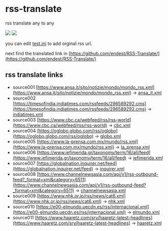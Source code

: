 # rss-translate

rss translate any to any

![](https://github.com/endest/RSS-Translate/workflows/circle_translate/badge.svg)
![](https://github.com/endest/RSS-Translate/workflows/Deploy/badge.svg)

you can edit [test.ini](https://github.com/endest/RSS-Translate/edit/main/test.ini) to add orginal rss url.

next find the translated link in [https://github.com/endest/RSS-Translate/](https://github.com/endest/RSS-Translate/)

## rss translate links

 - source001 [https://www.ansa.it/sito/notizie/mondo/mondo_rss.xml](https://www.ansa.it/sito/notizie/mondo/mondo_rss.xml) -> [ansa_it.xml](rss/ansa_it.xml)
 - source002 [https://timesofindia.indiatimes.com/rssfeeds/296589292.cms](https://timesofindia.indiatimes.com/rssfeeds/296589292.cms) -> [indiatimes.xml](rss/indiatimes.xml)
 - source003 [https://www.cbc.ca/webfeed/rss/rss-world](https://www.cbc.ca/webfeed/rss/rss-world) -> [cbc.xml](rss/cbc.xml)
 - source004 [https://oglobo.globo.com/rss/oglobo](https://oglobo.globo.com/rss/oglobo) -> [globo.xml](rss/globo.xml)
 - source005 [https://www.la-prensa.com.mx/mundo/rss.xml](https://www.la-prensa.com.mx/mundo/rss.xml) -> [la_prensa.xml](rss/la_prensa.xml)
 - source006 [https://www.iefimerida.gr/taxonomy/term/16/all/feed](https://www.iefimerida.gr/taxonomy/term/16/all/feed) -> [iefimerida.xml](rss/iefimerida.xml)
 - source007 [https://globalnation.inquirer.net/feed](https://globalnation.inquirer.net/feed) -> [inquirer.xml](rss/inquirer.xml)
 - source008 [https://www.channelnewsasia.com/api/v1/rss-outbound-feed?_format=xml&category=6511](https://www.channelnewsasia.com/api/v1/rss-outbound-feed?_format=xml&category=6511) -> [channelnewsasia.xml](rss/channelnewsasia.xml)
 - source009 [https://www.nhk.or.jp/rss/news/cat6.xml](https://www.nhk.or.jp/rss/news/cat6.xml) -> [nhk.xml](rss/nhk.xml)
 - source010 [https://e00-elmundo.uecdn.es/rss/internacional.xml](https://e00-elmundo.uecdn.es/rss/internacional.xml) -> [elmundo.xml](rss/elmundo.xml)
 - source011 [https://www.haaretz.com/srv/haaretz-latest-headlines](https://www.haaretz.com/srv/haaretz-latest-headlines) -> [haaretz.xml](rss/haaretz.xml)
